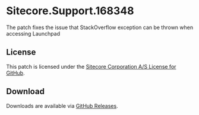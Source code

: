 # Sitecore.Support.168348
The patch fixes the issue that StackOverflow exception can be thrown when accessing Launchpad

## License  
This patch is licensed under the [Sitecore Corporation A/S License for GitHub](https://github.com/sitecoresupport/Sitecore.Support.168348/blob/master/LICENSE).  

## Download  
Downloads are available via [GitHub Releases](https://github.com/sitecoresupport/Sitecore.Support.168348/releases).  
